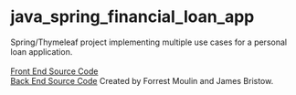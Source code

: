 # java_spring_financial_loan_app
Spring/Thymeleaf project implementing multiple use cases for a personal loan application. 
<br><br>
<a href="https://github.com/ffm5113/java_spring_financial_loan_app/tree/master/src/main/resources">Front End Source Code</a>
<br>
<a href="https://github.com/ffm5113/java_spring_financial_loan_app/tree/master/src/main/java/com/example/ist412se_group1_efinance">Back End Source Code</a>
Created by Forrest Moulin and James Bristow. 
